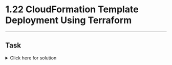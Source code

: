 # 1.22 CloudFormation Template Deployment Using Terraform
---
## Task

<details>
  <summary>Click here for solution</summary>

  ## Solution
  
</details>
